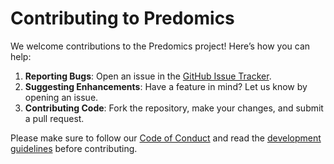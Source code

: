 # Contributing to Predomics

We welcome contributions to the Predomics project! Here’s how you can help:

1. **Reporting Bugs**: Open an issue in the [GitHub Issue Tracker](https://github.com/predomics/predomicspkg/issues).
2. **Suggesting Enhancements**: Have a feature in mind? Let us know by opening an issue.
3. **Contributing Code**: Fork the repository, make your changes, and submit a pull request.

Please make sure to follow our [Code of Conduct](CODE_OF_CONDUCT.md) and read the [development guidelines](docs/Development.md) before contributing.
